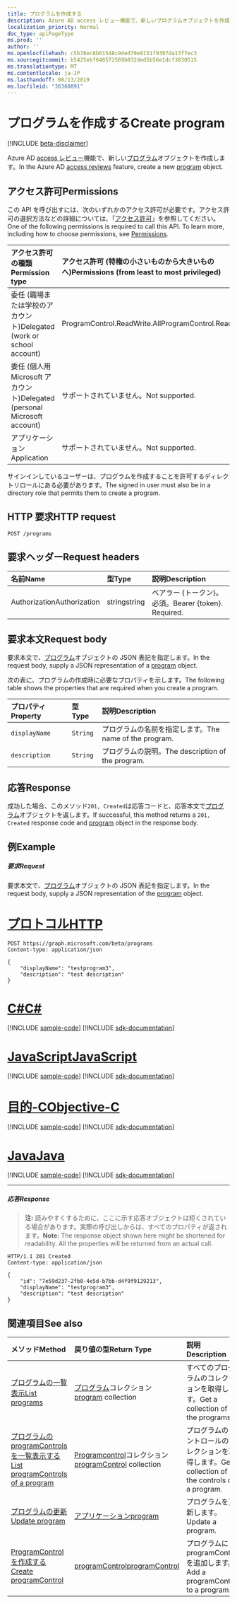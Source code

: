 ```yaml
---
title: プログラムを作成する
description: Azure AD access レビュー機能で、新しいプログラムオブジェクトを作成します。
localization_priority: Normal
doc_type: apiPageType
ms.prod: ''
author: ''
ms.openlocfilehash: c5b78ec8b01548c94ed79e8151f9397da13f7ec3
ms.sourcegitcommit: b5425ebf648572569b032ded5b56e1dcf3830515
ms.translationtype: MT
ms.contentlocale: ja-JP
ms.lasthandoff: 08/13/2019
ms.locfileid: "36360891"
---
```

# <a name="create-program"></a><span data-ttu-id="6f5ca-103">プログラムを作成する</span><span class="sxs-lookup"><span data-stu-id="6f5ca-103">Create program</span></span>

[!INCLUDE [beta-disclaimer](../../includes/beta-disclaimer.md)]

<span data-ttu-id="6f5ca-104">Azure AD [access レビュー](../resources/accessreviews-root.md)機能で、新しい[プログラム](../resources/program.md)オブジェクトを作成します。</span><span class="sxs-lookup"><span data-stu-id="6f5ca-104">In the Azure AD [access reviews](../resources/accessreviews-root.md) feature, create a new [program](../resources/program.md) object.</span></span>
## <a name="permissions"></a><span data-ttu-id="6f5ca-105">アクセス許可</span><span class="sxs-lookup"><span data-stu-id="6f5ca-105">Permissions</span></span>
<span data-ttu-id="6f5ca-p101">この API を呼び出すには、次のいずれかのアクセス許可が必要です。アクセス許可の選択方法などの詳細については、「[アクセス許可](/graph/permissions-reference)」を参照してください。</span><span class="sxs-lookup"><span data-stu-id="6f5ca-p101">One of the following permissions is required to call this API. To learn more, including how to choose permissions, see [Permissions](/graph/permissions-reference).</span></span>

|<span data-ttu-id="6f5ca-108">アクセス許可の種類</span><span class="sxs-lookup"><span data-stu-id="6f5ca-108">Permission type</span></span>                        | <span data-ttu-id="6f5ca-109">アクセス許可 (特権の小さいものから大きいものへ)</span><span class="sxs-lookup"><span data-stu-id="6f5ca-109">Permissions (from least to most privileged)</span></span>              |
|:--------------------------------------|:---------------------------------------------------------|
|<span data-ttu-id="6f5ca-110">委任 (職場または学校のアカウント)</span><span class="sxs-lookup"><span data-stu-id="6f5ca-110">Delegated (work or school account)</span></span>     | <span data-ttu-id="6f5ca-111">ProgramControl.ReadWrite.All</span><span class="sxs-lookup"><span data-stu-id="6f5ca-111">ProgramControl.ReadWrite.All</span></span>   |
|<span data-ttu-id="6f5ca-112">委任 (個人用 Microsoft アカウント)</span><span class="sxs-lookup"><span data-stu-id="6f5ca-112">Delegated (personal Microsoft account)</span></span> | <span data-ttu-id="6f5ca-113">サポートされていません。</span><span class="sxs-lookup"><span data-stu-id="6f5ca-113">Not supported.</span></span> |
|<span data-ttu-id="6f5ca-114">アプリケーション</span><span class="sxs-lookup"><span data-stu-id="6f5ca-114">Application</span></span>                            | <span data-ttu-id="6f5ca-115">サポートされていません。</span><span class="sxs-lookup"><span data-stu-id="6f5ca-115">Not supported.</span></span> |

<span data-ttu-id="6f5ca-116">サインインしているユーザーは、プログラムを作成することを許可するディレクトリロールにある必要があります。</span><span class="sxs-lookup"><span data-stu-id="6f5ca-116">The signed in user must also be in a directory role that permits them to create a program.</span></span>

## <a name="http-request"></a><span data-ttu-id="6f5ca-117">HTTP 要求</span><span class="sxs-lookup"><span data-stu-id="6f5ca-117">HTTP request</span></span>
<!-- { "blockType": "ignored" } -->
```http
POST /programs
```
## <a name="request-headers"></a><span data-ttu-id="6f5ca-118">要求ヘッダー</span><span class="sxs-lookup"><span data-stu-id="6f5ca-118">Request headers</span></span>
| <span data-ttu-id="6f5ca-119">名前</span><span class="sxs-lookup"><span data-stu-id="6f5ca-119">Name</span></span>         | <span data-ttu-id="6f5ca-120">型</span><span class="sxs-lookup"><span data-stu-id="6f5ca-120">Type</span></span>        | <span data-ttu-id="6f5ca-121">説明</span><span class="sxs-lookup"><span data-stu-id="6f5ca-121">Description</span></span> |
|:-------------|:------------|:------------|
| <span data-ttu-id="6f5ca-122">Authorization</span><span class="sxs-lookup"><span data-stu-id="6f5ca-122">Authorization</span></span> | <span data-ttu-id="6f5ca-123">string</span><span class="sxs-lookup"><span data-stu-id="6f5ca-123">string</span></span> | <span data-ttu-id="6f5ca-p102">ベアラー \{トークン\}。必須。</span><span class="sxs-lookup"><span data-stu-id="6f5ca-p102">Bearer \{token\}. Required.</span></span> |

## <a name="request-body"></a><span data-ttu-id="6f5ca-126">要求本文</span><span class="sxs-lookup"><span data-stu-id="6f5ca-126">Request body</span></span>
<span data-ttu-id="6f5ca-127">要求本文で、[プログラム](../resources/program.md)オブジェクトの JSON 表記を指定します。</span><span class="sxs-lookup"><span data-stu-id="6f5ca-127">In the request body, supply a JSON representation of a [program](../resources/program.md) object.</span></span>

<span data-ttu-id="6f5ca-128">次の表に、プログラムの作成時に必要なプロパティを示します。</span><span class="sxs-lookup"><span data-stu-id="6f5ca-128">The following table shows the properties that are required when you create a program.</span></span>

| <span data-ttu-id="6f5ca-129">プロパティ</span><span class="sxs-lookup"><span data-stu-id="6f5ca-129">Property</span></span>     | <span data-ttu-id="6f5ca-130">型</span><span class="sxs-lookup"><span data-stu-id="6f5ca-130">Type</span></span>        | <span data-ttu-id="6f5ca-131">説明</span><span class="sxs-lookup"><span data-stu-id="6f5ca-131">Description</span></span> |
|:-------------|:------------|:------------|
| `displayName`               |`String`                              |  <span data-ttu-id="6f5ca-132">プログラムの名前を指定します。</span><span class="sxs-lookup"><span data-stu-id="6f5ca-132">The name of the program.</span></span>                   |
| `description`               |`String`                              |  <span data-ttu-id="6f5ca-133">プログラムの説明。</span><span class="sxs-lookup"><span data-stu-id="6f5ca-133">The description of the program.</span></span>           |


## <a name="response"></a><span data-ttu-id="6f5ca-134">応答</span><span class="sxs-lookup"><span data-stu-id="6f5ca-134">Response</span></span>
<span data-ttu-id="6f5ca-135">成功した場合、このメソッド`201, Created`は応答コードと、応答本文で[プログラム](../resources/program.md)オブジェクトを返します。</span><span class="sxs-lookup"><span data-stu-id="6f5ca-135">If successful, this method returns a `201, Created` response code and [program](../resources/program.md) object in the response body.</span></span>

## <a name="example"></a><span data-ttu-id="6f5ca-136">例</span><span class="sxs-lookup"><span data-stu-id="6f5ca-136">Example</span></span>
##### <a name="request"></a><span data-ttu-id="6f5ca-137">要求</span><span class="sxs-lookup"><span data-stu-id="6f5ca-137">Request</span></span>
<span data-ttu-id="6f5ca-138">要求本文で、[プログラム](../resources/program.md)オブジェクトの JSON 表記を指定します。</span><span class="sxs-lookup"><span data-stu-id="6f5ca-138">In the request body, supply a JSON representation of the [program](../resources/program.md) object.</span></span>


# <a name="httptabhttp"></a>[<span data-ttu-id="6f5ca-139">プロトコル</span><span class="sxs-lookup"><span data-stu-id="6f5ca-139">HTTP</span></span>](#tab/http)
<!-- {
  "blockType": "request",
  "name": "create_program_from_programs"
}-->
```http
POST https://graph.microsoft.com/beta/programs
Content-type: application/json

{
    "displayName": "testprogram3",
    "description": "test description"
}
```
# <a name="ctabcsharp"></a>[<span data-ttu-id="6f5ca-140">C#</span><span class="sxs-lookup"><span data-stu-id="6f5ca-140">C#</span></span>](#tab/csharp)
[!INCLUDE [sample-code](../includes/snippets/csharp/create-program-from-programs-csharp-snippets.md)]
[!INCLUDE [sdk-documentation](../includes/snippets/snippets-sdk-documentation-link.md)]

# <a name="javascripttabjavascript"></a>[<span data-ttu-id="6f5ca-141">JavaScript</span><span class="sxs-lookup"><span data-stu-id="6f5ca-141">JavaScript</span></span>](#tab/javascript)
[!INCLUDE [sample-code](../includes/snippets/javascript/create-program-from-programs-javascript-snippets.md)]
[!INCLUDE [sdk-documentation](../includes/snippets/snippets-sdk-documentation-link.md)]

# <a name="objective-ctabobjc"></a>[<span data-ttu-id="6f5ca-142">目的-C</span><span class="sxs-lookup"><span data-stu-id="6f5ca-142">Objective-C</span></span>](#tab/objc)
[!INCLUDE [sample-code](../includes/snippets/objc/create-program-from-programs-objc-snippets.md)]
[!INCLUDE [sdk-documentation](../includes/snippets/snippets-sdk-documentation-link.md)]

# <a name="javatabjava"></a>[<span data-ttu-id="6f5ca-143">Java</span><span class="sxs-lookup"><span data-stu-id="6f5ca-143">Java</span></span>](#tab/java)
[!INCLUDE [sample-code](../includes/snippets/java/create-program-from-programs-java-snippets.md)]
[!INCLUDE [sdk-documentation](../includes/snippets/snippets-sdk-documentation-link.md)]

---


##### <a name="response"></a><span data-ttu-id="6f5ca-144">応答</span><span class="sxs-lookup"><span data-stu-id="6f5ca-144">Response</span></span>
><span data-ttu-id="6f5ca-p103">**注:** 読みやすくするために、ここに示す応答オブジェクトは短くされている場合があります。実際の呼び出しからは、すべてのプロパティが返されます。</span><span class="sxs-lookup"><span data-stu-id="6f5ca-p103">**Note:** The response object shown here might be shortened for readability. All the properties will be returned from an actual call.</span></span>
<!-- {
  "blockType": "response",
  "truncated": true,
  "@odata.type": "microsoft.graph.program"
} -->
```http
HTTP/1.1 201 Created
Content-type: application/json

{
    "id": "7e59d237-2fb0-4e5d-b7bb-d4f9f9129213",
    "displayName": "testprogram3",
    "description": "test description"
}
```

## <a name="see-also"></a><span data-ttu-id="6f5ca-147">関連項目</span><span class="sxs-lookup"><span data-stu-id="6f5ca-147">See also</span></span>

| <span data-ttu-id="6f5ca-148">メソッド</span><span class="sxs-lookup"><span data-stu-id="6f5ca-148">Method</span></span>           | <span data-ttu-id="6f5ca-149">戻り値の型</span><span class="sxs-lookup"><span data-stu-id="6f5ca-149">Return Type</span></span>    |<span data-ttu-id="6f5ca-150">説明</span><span class="sxs-lookup"><span data-stu-id="6f5ca-150">Description</span></span>|
|:---------------|:--------|:----------|
|[<span data-ttu-id="6f5ca-151">プログラムの一覧表示</span><span class="sxs-lookup"><span data-stu-id="6f5ca-151">List programs</span></span>](program-list.md) | <span data-ttu-id="6f5ca-152">[プログラム](../resources/program.md)コレクション</span><span class="sxs-lookup"><span data-stu-id="6f5ca-152">[program](../resources/program.md) collection</span></span>|  <span data-ttu-id="6f5ca-153">すべてのプログラムのコレクションを取得します。</span><span class="sxs-lookup"><span data-stu-id="6f5ca-153">Get a collection of all the programs.</span></span>|
|[<span data-ttu-id="6f5ca-154">プログラムの programControls を一覧表示する</span><span class="sxs-lookup"><span data-stu-id="6f5ca-154">List programControls of a program</span></span>](program-listcontrols.md) |     <span data-ttu-id="6f5ca-155">[Programcontrol](../resources/programcontrol.md)コレクション</span><span class="sxs-lookup"><span data-stu-id="6f5ca-155">[programControl](../resources/programcontrol.md) collection</span></span>|    <span data-ttu-id="6f5ca-156">プログラムのコントロールのコレクションを取得します。</span><span class="sxs-lookup"><span data-stu-id="6f5ca-156">Get a collection of the controls of a program.</span></span>|
|[<span data-ttu-id="6f5ca-157">プログラムの更新</span><span class="sxs-lookup"><span data-stu-id="6f5ca-157">Update program</span></span>](program-update.md) |  [<span data-ttu-id="6f5ca-158">アプリケーション</span><span class="sxs-lookup"><span data-stu-id="6f5ca-158">program</span></span>](../resources/program.md)| <span data-ttu-id="6f5ca-159">プログラムを更新します。</span><span class="sxs-lookup"><span data-stu-id="6f5ca-159">Update a program.</span></span>|
|[<span data-ttu-id="6f5ca-160">ProgramControl を作成する</span><span class="sxs-lookup"><span data-stu-id="6f5ca-160">Create programControl</span></span>](programcontrol-create.md) |        [<span data-ttu-id="6f5ca-161">programControl</span><span class="sxs-lookup"><span data-stu-id="6f5ca-161">programControl</span></span>](../resources/programcontrol.md)    |   <span data-ttu-id="6f5ca-162">プログラムに programControl を追加します。</span><span class="sxs-lookup"><span data-stu-id="6f5ca-162">Add a programControl to a program.</span></span>|

<!--
{
  "type": "#page.annotation",
  "description": "Create program",
  "keywords": "",
  "section": "documentation",
  "tocPath": "",
  "suppressions": [
  ]
}
-->
